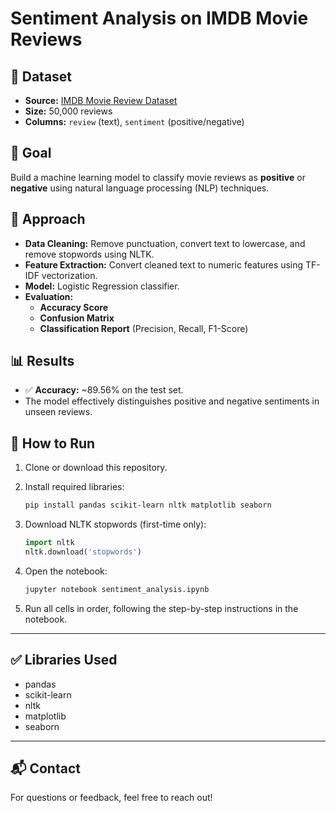 # Sentiment Analysis on IMDB Movie Reviews

## 📁 Dataset
- **Source:** [IMDB Movie Review Dataset](https://www.kaggle.com/datasets/lakshmi25npathi/imdb-dataset-of-50k-movie-reviews)
- **Size:** 50,000 reviews
- **Columns:** `review` (text), `sentiment` (positive/negative)

## 🎯 Goal
Build a machine learning model to classify movie reviews as **positive** or **negative** using natural language processing (NLP) techniques.

## 🧠 Approach
- **Data Cleaning:** Remove punctuation, convert text to lowercase, and remove stopwords using NLTK.
- **Feature Extraction:** Convert cleaned text to numeric features using TF-IDF vectorization.
- **Model:** Logistic Regression classifier.
- **Evaluation:**  
  - **Accuracy Score**  
  - **Confusion Matrix**  
  - **Classification Report** (Precision, Recall, F1-Score)

## 📊 Results
- ✅ **Accuracy:** ~89.56% on the test set.
- The model effectively distinguishes positive and negative sentiments in unseen reviews.

## 🚀 How to Run

1. Clone or download this repository.
2. Install required libraries:

    ```bash
    pip install pandas scikit-learn nltk matplotlib seaborn
    ```

3. Download NLTK stopwords (first-time only):

    ```python
    import nltk
    nltk.download('stopwords')
    ```

4. Open the notebook:

    ```bash
    jupyter notebook sentiment_analysis.ipynb
    ```

5. Run all cells in order, following the step-by-step instructions in the notebook.

---

## ✅ Libraries Used
- pandas  
- scikit-learn  
- nltk  
- matplotlib  
- seaborn

---

## 📬 Contact
For questions or feedback, feel free to reach out!

